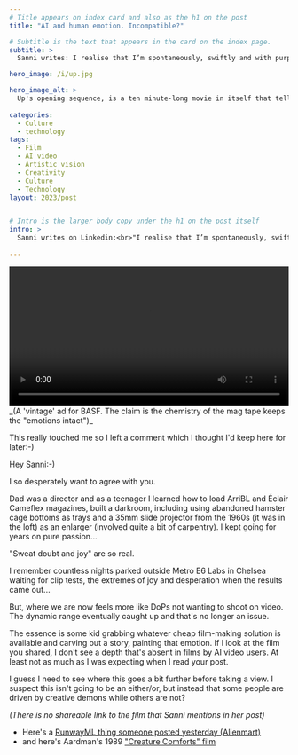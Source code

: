 ```yaml
---
# Title appears on index card and also as the h1 on the post
title: "AI and human emotion. Incompatible?"

# Subtitle is the text that appears in the card on the index page. 
subtitle: >
  Sanni writes: I realise that I’m spontaneously, swiftly and with purpose sliding into the anti AI film camp. For me, great creative is there to create feeling, something intangible and AI is not reaching those parts... I'm not so sure? Is there a clear pro/con position on AI video?

hero_image: /i/up.jpg

hero_image_alt: >
  Up's opening sequence, is a ten minute-long movie in itself that tells the story of Seventy years, that wraps itself around characterisation, and love. Also, film + emotion...
  
categories:
  - Culture
  - technology
tags:
  - Film
  - AI video
  - Artistic vision
  - Creativity
  - Culture
  - Technology
layout: 2023/post


# Intro is the larger body copy under the h1 on the post itself
intro: >
  Sanni writes on Linkedin:<br>"I realise that I’m spontaneously, swiftly and with purpose sliding into the anti AI film camp. For me, great creative is there to create feeling, something intangible and AI is not reaching those parts.<br>When I listen to my gut (and it’s always right), regardless of technical advances, AI generated content will never replace a human touch and the sensibility. You just know and sense there’s nothing behind those empty screens. No late night desperation, no sweat, no doubt. No joy or amazement..."
  
---
```

<video style="width:100%;" controls>
  <source src="/I/BASF30s-480p.mp4" type="video/mp4">
  Your browser does not support the video tag.
</video>
_(A 'vintage' ad for BASF. The claim is the chemistry of the mag tape keeps the "emotions intact")_

This really touched me so I left a comment which I thought I'd keep here for later:-)

Hey Sanni:-) 

I so desperately want to agree with you. 

Dad was a director and as a teenager I learned how to load ArriBL and Éclair Cameflex magazines, built a darkroom, including using abandoned hamster cage bottoms as trays and a 35mm slide projector from the 1960s (it was in the loft) as an enlarger (involved quite a bit of carpentry). I kept going for years on pure passion...

"Sweat doubt and joy" are so real. 

I remember countless nights parked outside Metro E6 Labs in Chelsea waiting for clip tests, the extremes of joy and desperation when the results came out...

But, where we are now feels more like DoPs not wanting to shoot on video. The dynamic range eventually caught up and that's no longer an issue. 

The essence is some kid grabbing whatever cheap film-making solution is available and carving out a story, painting that emotion. If I look at the film you shared, I don't see a depth that's absent in films by AI video users. At least not as much as I was expecting when I read your post. 

I guess I need to see where this goes a bit further before taking a view. I suspect this isn't going to be an either/or, but instead that some people are driven by creative demons while others are not?

_(There is no shareable link to the film that Sanni mentions in her post)_

- Here's a [RunwayML thing someone posted yesterday (Alienmart)](https://youtu.be/Q0CasF8mPzI?feature=shared)
- and here's Aardman's 1989 ["Creature Comforts" film](https://youtu.be/DW3oMeXQoc0?feature=shared)



